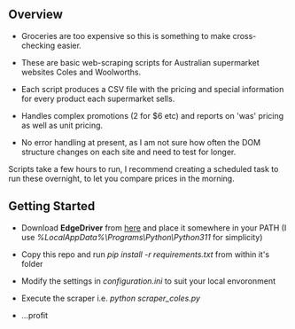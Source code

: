 ## Overview

* Groceries are too expensive so this is something to make cross-checking easier. 

* These are basic web-scraping scripts for Australian supermarket websites Coles and Woolworths.

* Each script produces a CSV file with the pricing and special information for every product each supermarket sells. 

* Handles complex promotions (2 for $6 etc) and reports on 'was' pricing as well as unit pricing. 

* No error handling at present, as I am not sure how often the DOM structure changes on each site and need to test for longer. 


Scripts take a few hours to run, I recommend creating a scheduled task to run these overnight, to let you compare prices in the morning. 

## Getting Started

* Download **EdgeDriver** from [here](https://developer.microsoft.com/en-us/microsoft-edge/tools/webdriver/) and place it somewhere in your PATH (I use *%LocalAppData%\Programs\Python\Python311* for simplicity)

* Copy this repo and run *pip install -r requirements.txt* from within it's folder

* Modify the settings in *configuration.ini* to suit your local envoronment

* Execute the scraper i.e. *python scraper_coles.py*

* ...profit
